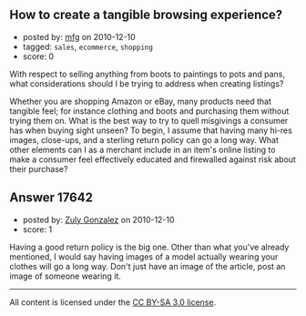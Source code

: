 ## How to create a tangible browsing experience?

- posted by: [mfg](https://stackexchange.com/users/-1/4476-mfg) on 2010-12-10
- tagged: `sales`, `ecommerce`, `shopping`
- score: 0

With respect to selling anything from boots to paintings to pots and pans, what considerations should I be trying to address when creating listings?

Whether you are shopping Amazon or eBay, many products need that tangible feel; for instance clothing and boots and purchasing them without trying them on. What is the best way to try to quell misgivings a consumer has when buying sight unseen? To begin, I assume that having many hi-res images, close-ups, and a sterling return policy can go a long way. What other elements can I as a merchant include in an item's online listing to make a consumer feel effectively educated and firewalled against risk about their purchase?


## Answer 17642

- posted by: [Zuly Gonzalez](https://stackexchange.com/users/-1/2692-zuly-gonzalez) on 2010-12-10
- score: 1

Having a good return policy is the big one. Other than what you've already mentioned, I would say having images of a model actually wearing your clothes will go a long way. Don't just have an image of the article, post an image of someone wearing it.



---

All content is licensed under the [CC BY-SA 3.0 license](https://creativecommons.org/licenses/by-sa/3.0/).
